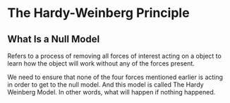 # The Hardy-Weinberg Principle

## What Is a Null Model
Refers to a process of removing all forces of interest acting on a object to learn how the object will work without any of the forces present.

We need to ensure that none of the four forces mentioned earlier is acting in order to get to the null model. And  this model is called The Hardy Weinberg Model. In other words, what will happen if nothing happened.